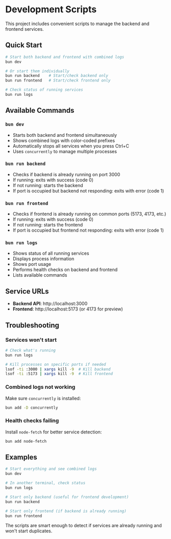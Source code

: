 # Development Scripts

This project includes convenient scripts to manage the backend and frontend services.

## Quick Start

```bash
# Start both backend and frontend with combined logs
bun dev

# Or start them individually
bun run backend    # Start/check backend only
bun run frontend   # Start/check frontend only

# Check status of running services
bun run logs
```

## Available Commands

### `bun dev`

- Starts both backend and frontend simultaneously
- Shows combined logs with color-coded prefixes
- Automatically stops all services when you press Ctrl+C
- Uses `concurrently` to manage multiple processes

### `bun run backend`

- Checks if backend is already running on port 3000
- If running: exits with success (code 0)
- If not running: starts the backend
- If port is occupied but backend not responding: exits with error (code 1)

### `bun run frontend`

- Checks if frontend is already running on common ports (5173, 4173, etc.)
- If running: exits with success (code 0)
- If not running: starts the frontend
- If port is occupied but frontend not responding: exits with error (code 1)

### `bun run logs`

- Shows status of all running services
- Displays process information
- Shows port usage
- Performs health checks on backend and frontend
- Lists available commands

## Service URLs

- **Backend API**: http://localhost:3000
- **Frontend**: http://localhost:5173 (or 4173 for preview)

## Troubleshooting

### Services won't start

```bash
# Check what's running
bun run logs

# Kill processes on specific ports if needed
lsof -ti :3000 | xargs kill -9  # Kill backend
lsof -ti :5173 | xargs kill -9  # Kill frontend
```

### Combined logs not working

Make sure `concurrently` is installed:

```bash
bun add -D concurrently
```

### Health checks failing

Install `node-fetch` for better service detection:

```bash
bun add node-fetch
```

## Examples

```bash
# Start everything and see combined logs
bun dev

# In another terminal, check status
bun run logs

# Start only backend (useful for frontend development)
bun run backend

# Start only frontend (if backend is already running)
bun run frontend
```

The scripts are smart enough to detect if services are already running and won't start duplicates.
